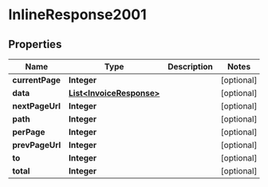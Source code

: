 # InlineResponse2001

## Properties
Name | Type | Description | Notes
------------ | ------------- | ------------- | -------------
**currentPage** | **Integer** |  |  [optional]
**data** | [**List&lt;InvoiceResponse&gt;**](InvoiceResponse.md) |  |  [optional]
**nextPageUrl** | **Integer** |  |  [optional]
**path** | **Integer** |  |  [optional]
**perPage** | **Integer** |  |  [optional]
**prevPageUrl** | **Integer** |  |  [optional]
**to** | **Integer** |  |  [optional]
**total** | **Integer** |  |  [optional]
